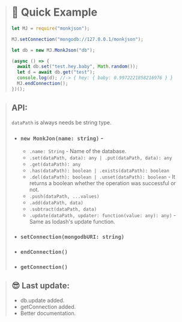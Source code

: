 > # 💨 Quick Example
>
> ```js
> let MJ = require("monkjson");
>
> MJ.setConnection("mongodb://127.0.0.1/monkjson");
>
> let db = new MJ.MonkJson("db");
>
> (async () => {
>   await db.set("test.hey.baby", Math.random());
>   let d = await db.get("test");
>   console.log(d); //-> { hey: { baby: 0.9972221858216976 } }
>   MJ.endConnection();
> })();
> ```

> ## API:
>
> `dataPath` is always needs be string type.
>
> - ### `new MonkJon(name: string)` -
>
>   - `.name: String` - Name of the database.
>   - `.set(dataPath, data): any | .put(dataPath, data): any`
>   - `.get(dataPath): any`
>   - `.has(dataPath): boolean | .exists(dataPath): boolean`
>   - `.del(dataPath): boolean | .unset(dataPath): boolean` - It returns a boolean whether the operation was successful or not.
>   - `.push(dataPath, ...values)`
>   - `.add(dataPath, data)`
>   - `.subtract(dataPath, data)`
>   - `.update(dataPath, updater: function(value: any): any)` - Same as lodash's update function.
>
> - ### `setConnection(mongodbURI: string)`
> - ### `endConnection()`
> - ### `getConnection()`

> ## 😎 Last update:
>
> - db.update added.
> - getConnection added.
> - Better documentation.
